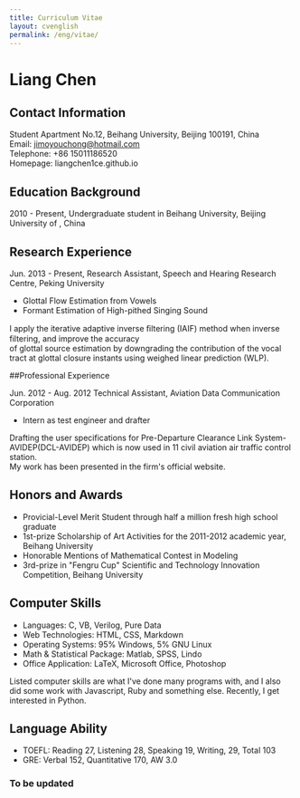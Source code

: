 ```yaml
---
title: Curriculum Vitae
layout: cvenglish
permalink: /eng/vitae/
---
```


# Liang Chen

## Contact Information

Student Apartment No.12, Beihang University, Beijing 100191, China       
Email: jimoyouchong@hotmail.com       
Telephone: +86 15011186520           
Homepage: liangchen1ce.github.io

## Education Background
 
2010 - Present, Undergraduate student in Beihang University, Beijing University of , China
 
## Research Experience
 
Jun. 2013 - Present, Research Assistant, Speech and Hearing Research Centre, Peking University

* Glottal Flow Estimation from Vowels 
* Formant Estimation of High-pithed Singing Sound           

I apply the iterative adaptive inverse ﬁltering (IAIF) method when inverse filtering, and improve the accuracy       
of glottal source estimation by downgrading the contribution of the vocal tract at glottal closure instants using weighed linear prediction (WLP).

##Professional Experience

Jun. 2012 - Aug. 2012	Technical Assistant, Aviation Data Communication Corporation

* Intern as test engineer and drafter
 
Drafting the user specifications for Pre-Departure Clearance Link System-AVIDEP(DCL-AVIDEP) which is now used in 11 civil aviation air traffic control station.         
My work has been presented in the firm's official website.
 
## Honors and Awards 

* Provicial-Level Merit Student through half a million fresh high school graduate
* 1st-prize Scholarship of Art Activities for the 2011-2012 academic year, Beihang University
* Honorable Mentions of Mathematical Contest in Modeling
* 3rd-prize in "Fengru Cup" Scientific and Technology Innovation Competition, Beihang University

## Computer Skills

* Languages: C, VB, Verilog, Pure Data
* Web Technologies: HTML, CSS, Markdown
* Operating Systems: 95% Windows, 5% GNU Linux
* Math & Statistical Package: Matlab, SPSS, Lindo
* Office Application: LaTeX, Microsoft Office, Photoshop

Listed computer skills are what I've done many programs with, and I also did 
some work with Javascript, Ruby and something else. Recently, I get interested in Python.

## Language Ability

* TOEFL: Reading 27, Listening 28, Speaking 19, Writing, 29, Total 103							
* GRE: Verbal 152, Quantitative 170, AW 3.0


### To be updated